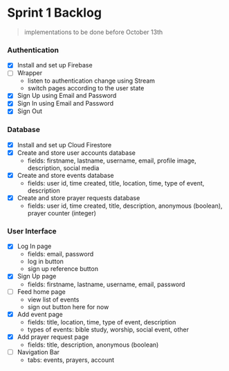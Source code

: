 <!-- @format -->

# Sprint 1 Backlog

> implementations to be done before October 13th

### Authentication

- [x] Install and set up Firebase
- [ ] Wrapper
  - listen to authentication change using Stream
  - switch pages according to the user state
- [x] Sign Up using Email and Password
- [x] Sign In using Email and Password
- [x] Sign Out

### Database

- [x] Install and set up Cloud Firestore
- [x] Create and store user accounts database
  - fields: firstname, lastname, username, email, profile image, description, social media
- [x] Create and store events database
  - fields: user id, time created, title, location, time, type of event, description
- [x] Create and store prayer requests database
  - fields: user id, time created, title, description, anonymous (boolean), prayer counter (integer)

### User Interface

- [x] Log In page
  - fields: email, password
  - log in button
  - sign up reference button
- [x] Sign Up page
  - fields: firstname, lastname, username, email, password
- [ ] Feed home page
  - view list of events
  - sign out button here for now
- [x] Add event page
  - fields: title, location, time, type of event, description
  - types of events: bible study, worship, social event, other
- [x] Add prayer request page
  - fields: title, description, anonymous (boolean)
- [ ] Navigation Bar
  - tabs: events, prayers, account
